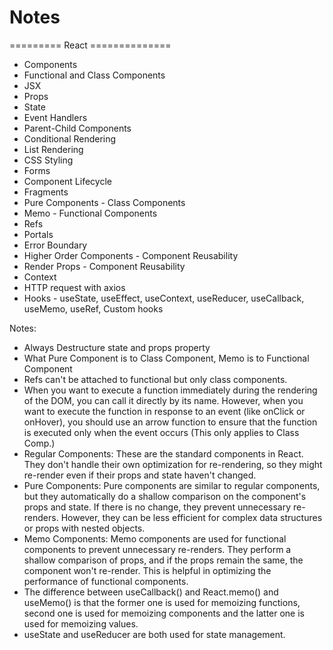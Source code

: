 # Notes

========= React ==============

- Components
- Functional and Class Components
- JSX
- Props
- State
- Event Handlers
- Parent-Child Components
- Conditional Rendering
- List Rendering
- CSS Styling
- Forms
- Component Lifecycle
- Fragments
- Pure Components - Class Components
- Memo - Functional Components
- Refs
- Portals
- Error Boundary
- Higher Order Components - Component Reusability
- Render Props - Component Reusability
- Context
- HTTP request with axios
- Hooks - useState, useEffect, useContext, useReducer, useCallback, useMemo, useRef, Custom hooks

Notes:

- Always Destructure state and props property
- What Pure Component is to Class Component, Memo is to Functional Component
- Refs can't be attached to functional but only class components.
- When you want to execute a function immediately during the rendering of the DOM, you can call it directly by its name. However, when you want to execute the function in response to an event (like onClick or onHover), you should use an arrow function to ensure that the function is executed only when the event occurs (This only applies to Class Comp.)
- Regular Components: These are the standard components in React. They don't handle their own optimization for re-rendering, so they might re-render even if their props and state haven't changed.
- Pure Components: Pure components are similar to regular components, but they automatically do a shallow comparison on the component's props and state. If there is no change, they prevent unnecessary re-renders. However, they can be less efficient for complex data structures or props with nested objects.
- Memo Components: Memo components are used for functional components to prevent unnecessary re-renders. They perform a shallow comparison of props, and if the props remain the same, the component won't re-render. This is helpful in optimizing the performance of functional components.
- The difference between useCallback() and React.memo() and useMemo() is that the former one is used for memoizing functions, second one is used for memoizing components and the latter one is used for memoizing values.
- useState and useReducer are both used for state management.